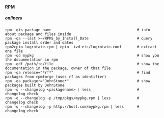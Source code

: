 #### RPM

##### onliners

    rpm -qis package-name                                       # info about package and files inside
    rpm -qa --last >~/RPMS_by_Install_Date                      # query package install order and dates
    rpm2cpio logrotate.rpm | cpio -ivd etc/logrotate.conf       # extract one file
    rpm -qd mypkg                                               # show you the documentation in rpm
    rpm -qdf /path/to/file                                      # show the documentation in the package, owner of that file
    rpm -qa release="*rf*"                                      # find packages from rpmforge (uses rf as identifier)
    rpm -qa packager="JohnStone*"                               # show packages built by JohnStone
    rpm -q --changelog <packagename> | less                     # changelog check
    rpm -q --changelog -p /tmp/pkgs/mypkg.rpm | less            # changelog check
    rpm -q --changelog -p http://host.com/mypkg.rpm | less      # changelog check
